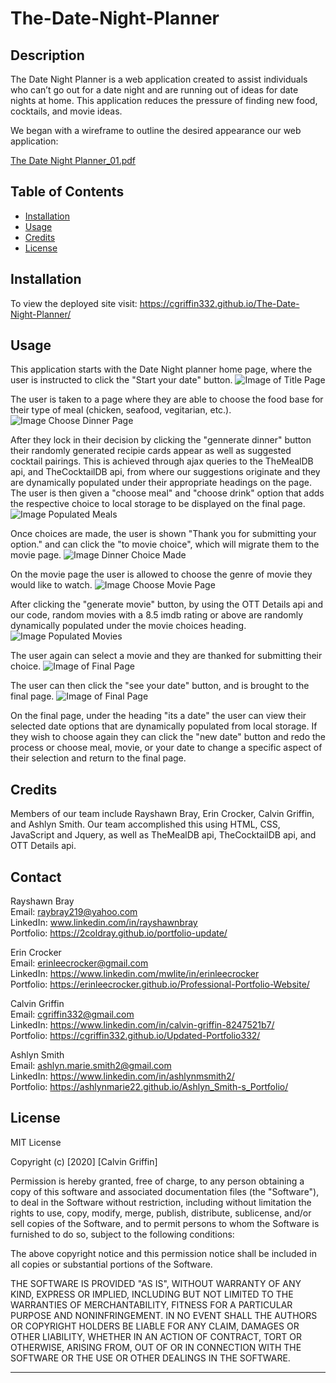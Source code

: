 # The-Date-Night-Planner

## Description

The Date Night Planner is a web application created to assist individuals who can’t go out for a date night and are running out of ideas for date nights at home. This application reduces the pressure of finding new food, cocktails, and movie ideas.

We began with a wireframe to outline the desired appearance our web application:

[The Date Night Planner_01.pdf](https://github.com/erinleecrocker/Erin-my-responsive-portfolio/files/5248802/The.Date.Night.Planner_01.pdf)

## Table of Contents

- [Installation](#installation)
- [Usage](#usage)
- [Credits](#credits)
- [License](#license)

## Installation

To view the deployed site visit:
https://cgriffin332.github.io/The-Date-Night-Planner/

## Usage

This application starts with the Date Night planner home page, where the user is instructed to click the "Start your date" button.
![Image of Title Page](./assets/images/date1.png)

The user is taken to a page where they are able to choose the food base for their type of meal (chicken, seafood, vegitarian, etc.).
![Image Choose Dinner Page](./assets/images/date2.1.png)

After they lock in their decision by clicking the "gennerate dinner" button their randomly generated recipie cards appear as well as suggested cocktail pairings. This is achieved through ajax queries to the TheMealDB api, and TheCocktailDB api, from where our suggestions originate and they are dynamically populated under their appropriate headings on the page. The user is then given a "choose meal" and "choose drink" option that adds the respective choice to local storage to be displayed on the final page.
![Image Populated Meals](./assets/images/date3.png)

Once choices are made, the user is shown "Thank you for submitting your option." and can click the "to movie choice", which will migrate them to the movie page.
![Image Dinner Choice Made](./assets/images/date3.5.png)

On the movie page the user is allowed to choose the genre of movie they would like to watch.
![Image Choose Movie Page](./assets/images/date4.1.png)

After clicking the "generate movie" button, by using the OTT Details api and our code, random movies with a 8.5 imdb rating or above are randomly dynamically populated under the movie choices heading.
![Image Populated Movies](./assets/images/date5.1.png)

The user again can select a movie and they are thanked for submitting their choice.
![Image of Final Page](./assets/images/date5.5.png)

The user can then click the "see your date" button, and is brought to the final page.
![Image of Final Page](./assets/images/date6.png)

On the final page, under the heading "its a date" the user can view their selected date options that are dynamically populated from local storage. If they wish to choose again they can click the "new date" button and redo the process or choose meal, movie, or your date to change a specific aspect of their selection and return to the final page.

## Credits

Members of our team include Rayshawn Bray, Erin Crocker, Calvin Griffin, and Ashlyn Smith. Our team accomplished this using HTML, CSS, JavaScript and Jquery, as well as TheMealDB api, TheCocktailDB api, and OTT Details api.

## Contact

Rayshawn Bray <br />
Email: raybray219@yahoo.com <br />
LinkedIn: www.linkedin.com/in/rayshawnbray <br />
Portfolio: https://2coldray.github.io/portfolio-update/

Erin Crocker <br />
Email: erinleecrocker@gmail.com <br />
LinkedIn: https://www.linkedin.com/mwlite/in/erinleecrocker <br />
Portfolio: https://erinleecrocker.github.io/Professional-Portfolio-Website/

Calvin Griffin <br />
Email: cgriffin332@gmail.com <br />
LinkedIn: https://www.linkedin.com/in/calvin-griffin-8247521b7/ <br />
Portfolio: https://cgriffin332.github.io/Updated-Portfolio332/

Ashlyn Smith <br />
Email: ashlyn.marie.smith2@gmail.com <br />
LinkedIn: https://www.linkedin.com/in/ashlynmsmith2/ <br />
Portfolio: https://ashlynmarie22.github.io/Ashlyn_Smith-s_Portfolio/

## License

MIT License

Copyright (c) [2020] [Calvin Griffin]

Permission is hereby granted, free of charge, to any person obtaining a copy
of this software and associated documentation files (the "Software"), to deal
in the Software without restriction, including without limitation the rights
to use, copy, modify, merge, publish, distribute, sublicense, and/or sell
copies of the Software, and to permit persons to whom the Software is
furnished to do so, subject to the following conditions:

The above copyright notice and this permission notice shall be included in all
copies or substantial portions of the Software.

THE SOFTWARE IS PROVIDED "AS IS", WITHOUT WARRANTY OF ANY KIND, EXPRESS OR
IMPLIED, INCLUDING BUT NOT LIMITED TO THE WARRANTIES OF MERCHANTABILITY,
FITNESS FOR A PARTICULAR PURPOSE AND NONINFRINGEMENT. IN NO EVENT SHALL THE
AUTHORS OR COPYRIGHT HOLDERS BE LIABLE FOR ANY CLAIM, DAMAGES OR OTHER
LIABILITY, WHETHER IN AN ACTION OF CONTRACT, TORT OR OTHERWISE, ARISING FROM,
OUT OF OR IN CONNECTION WITH THE SOFTWARE OR THE USE OR OTHER DEALINGS IN THE
SOFTWARE.

---
